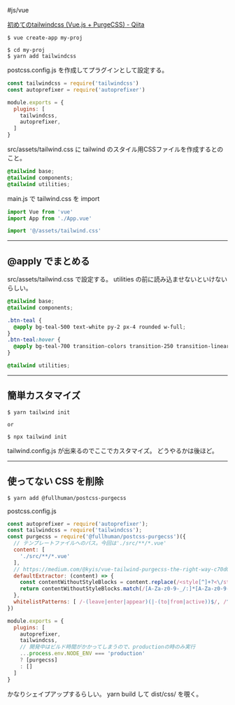 #js/vue 


[初めてのtailwindcss (Vue.js + PurgeCSS) - Qiita](https://qiita.com/hisako135/items/49c05633de4dadfcd627)

```shell
$ vue create-app my-proj

$ cd my-proj
$ yarn add tailwindcss
```

postcss.config.js を作成してプラグインとして設定する。

```js
const tailwindcss = require('tailwindcss')
const autoprefixer = require('autoprefixer')

module.exports = {
  plugins: [
    tailwindcss,
    autoprefixer,
  ]
}
```

src/assets/tailwind.css に tailwind のスタイル用CSSファイルを作成するとのこと。

```css
@tailwind base;
@tailwind components;
@tailwind utilities;
```

main.js で tailwind.css を import

```js
import Vue from 'vue'
import App from './App.vue'

import '@/assets/tailwind.css'
```

* * *

## @apply でまとめる

src/assets/tailwind.css で設定する。
utilities の前に読み込ませないといけないらしい。

```css
@tailwind base;
@tailwind components;

.btn-teal {
  @apply bg-teal-500 text-white py-2 px-4 rounded w-full;
}
.btn-teal:hover {
  @apply bg-teal-700 transition-colors transition-250 transition-linear;
}

@tailwind utilities;
```

* * *

## 簡単カスタマイズ

```shell
$ yarn tailwind init

or

$ npx tailwind init
```

tailwind.config.js が出来るのでここでカスタマイズ。
どうやるかは後ほど。

* * *

## 使ってない CSS を削除

```shell
$ yarn add @fullhuman/postcss-purgecss
```

postcss.config.js

```js
const autoprefixer = require('autoprefixer');
const tailwindcss = require('tailwindcss');
const purgecss = require('@fullhuman/postcss-purgecss')({
  // テンプレートファイルへのパス。今回は'./src/**/*.vue'
  content: [
    './src/**/*.vue'
  ],
  // https://medium.com/@kyis/vue-tailwind-purgecss-the-right-way-c70d04461475
  defaultExtractor: (content) => {
    const contentWithoutStyleBlocks = content.replace(/<style[^]+?<\/style>/gi, '')
    return contentWithoutStyleBlocks.match(/[A-Za-z0-9-_/:]*[A-Za-z0-9-_/]+/g) || []
  },
  whitelistPatterns: [ /-(leave|enter|appear)(|-(to|from|active))$/, /^(?!cursor-move).+-move$/, /^router-link(|-exact)-active$/ ],
})

module.exports = {
  plugins: [
    autoprefixer,
    tailwindcss,
    // 開発中はビルド時間がかかってしまうので、productionの時のみ実行
    ...process.env.NODE_ENV === 'production'
    ? [purgecss]
    : []
  ]
}
```

かなりシェイプアップするらしい。
yarn build して dist/css/ を覗く。
